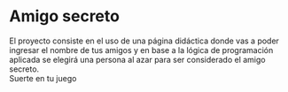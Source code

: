 <h1>Amigo secreto</h1>
El proyecto consiste en el uso de una página didáctica donde vas a poder ingresar el nombre de tus amigos y en base a la lógica de programación aplicada se elegirá una persona al azar para ser considerado el amigo secreto.
<br>Suerte en tu juego
